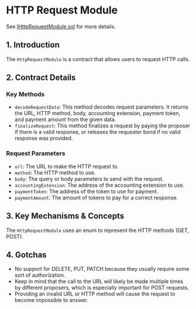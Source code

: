 # HTTP Request Module

See [IHttpRequestModule.sol](/solidity/interfaces/modules/request/IHttpRequestModule.sol/interface.IHttpRequestModule.md) for more details.

## 1. Introduction

The `HttpRequestModule` is a contract that allows users to request HTTP calls.

## 2. Contract Details

### Key Methods

- `decodeRequestData`: This method decodes request parameters. It returns the URL, HTTP method, body, accounting extension, payment token, and payment amount from the given data.
- `finalizeRequest`: This method finalizes a request by paying the proposer if there is a valid response, or releases the requester bond if no valid response was provided.

### Request Parameters

- `url`: The URL to make the HTTP request to.
- `method`: The HTTP method to use.
- `body`: The query or body parameters to send with the request.
- `accountingExtension`: The address of the accounting extension to use.
- `paymentToken`: The address of the token to use for payment.
- `paymentAmount`: The amount of tokens to pay for a correct response.

## 3. Key Mechanisms & Concepts

The `HttpRequestModule` uses an enum to represent the HTTP methods (GET, POST).

## 4. Gotchas

- No support for DELETE, PUT, PATCH because they usually require some sort of authorization.
- Keep in mind that the call to the URL will likely be made multiple times by different proposers, which is especially important for POST requests.
- Providing an invalid URL or HTTP method will cause the request to become impossible to answer.
